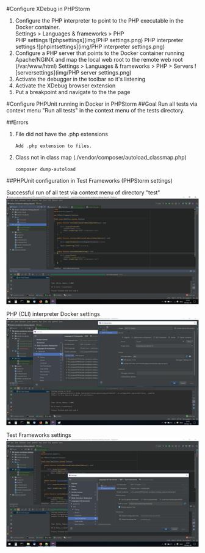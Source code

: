 #Configure XDebug in PHPStorm
1. Configure the PHP interpreter to point to the PHP executable in the Docker container.  
Settings > Languages & frameworks > PHP  
PHP settings
![phpsettings](img/PHP settings.png)
PHP interpreter settings
![phpintsettings](img/PHP interpreter settings.png)
2. Configure a PHP server that points to the Docker container running Apache/NGINX and map the local web root to the remote web root (/var/www/html) 
Settings > Languages & frameworks > PHP > Servers
![serversettings](img/PHP server settings.png)
3. Activate the debugger in the toolbar so it's listening
4. Activate the XDebug browser extension
5. Put a breakpoint and navigate to the the page 

#Configure PHPUnit running in Docker in PHPStorm
##Goal
Run all tests via context menu "Run all tests" in the context menu of the tests directory.

##Errors
1. File did not have the .php extensions
    ```
    Add .php extension to files.
    ```

3. Class not in class map (./vendor/composer/autoload_classmap.php)
    ```
    composer dump-autoload
    ```
##PHPUnit configuration in Test Frameworks (PHPStorm settings)

Successful run of all test via context menu of directory "test"
![success](img/PHPStormRunAllTestsSuccess.png "success")

PHP (CLI) interpreter Docker settings
![interpreter](img/PHPStormPHPInterpreterDocker.png "interpreter")

Test Frameworks settings
![test-frameworks](img/PHPStormTestFrameworksSettings.png "test-frameworks")